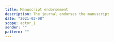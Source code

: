 ```yaml
---
title: Manuscript endorsement
description: The journal endorses the manuscript
date: "2021-03-08"
scope: actor_1
sender: ""
pattern: ""
---
```


